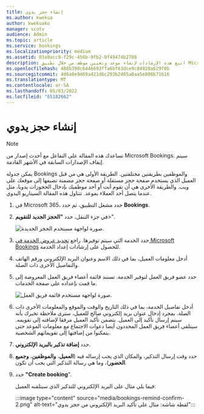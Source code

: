 ```yaml
---
title: إنشاء حجز يدوي
ms.author: kwekua
author: kwekuako
manager: scotv
audience: Admin
ms.topic: article
ms.service: bookings
ms.localizationpriority: medium
ms.assetid: 03a9acc9-f29c-456b-9fb2-0f49474b2708
description: اتبع هذه الإرشادات لإنشاء موعد وتعيين موظف من خلال تطبيق Microsoft Bookings.
ms.openlocfilehash: 488b390c6446693ffa6bf63dce9c84920a629f0b
ms.sourcegitcommit: 4d6a8e9d69a421d6c293b2485a8aa5e806b71616
ms.translationtype: MT
ms.contentlocale: ar-SA
ms.lasthandoff: 05/03/2022
ms.locfileid: "65182662"
---
```

# <a name="create-a-manual-booking"></a>إنشاء حجز يدوي

> [!NOTE]
> تساعدك هذه المقالة على التفاعل مع أحدث إصدار من Microsoft Bookings. سيتم إيقاف الإصدارات السابقة في الأشهر القادمة.

يمكن جدولة Bookings والموظفين بطريقتين مختلفتين. الطريقة الأولى هي من قبل العميل الذي يستخدم صفحة حجز مستقلة أو صفحة حجز مضمنة تضيفها إلى موقعك على ويب. والطريقة الأخرى هي أن تقوم أنت أو أحد موظفيك بإدخال الحجوزات يدويا، مثل عندما يتصل أحد العملاء بموعد. تتناول هذه المقالة السيناريو اليدوي.

1. في Microsoft 365، حدد مشغل التطبيق، ثم حدد **Bookings**.

1. في جزء التنقل، حدد **"الحجز الجديد** **للتقويم**\>".

   ![صورة لواجهة مستخدم الحجز الجديدة.](../media/bookings-newbooking.png)

1. حدد الخدمة التي سيتم توفيرها. راجع [تحديد عروض الخدمة في Microsoft Bookings](define-service-offerings.md) للحصول على إرشادات إعداد الخدمة.

1. أدخل معلومات العميل، بما في ذلك الاسم وعنوان البريد الإلكتروني ورقم الهاتف والتفاصيل الأخرى ذات الصلة.

1. حدد عضو فريق العمل لتوفير الخدمة. تستند قائمة أعضاء فريق العمل المعروضة إلى ما قمت بإعداده على صفحة الخدمات.

   ![صورة لواجهة مستخدم قائمة فريق العمل.](../media/bookings-staff-list.png)

1. أدخل تفاصيل الخدمة، بما في ذلك التاريخ والوقت والموقع والمعلومات الأخرى ذات الصلة. بمجرد إدخال عنوان بريد إلكتروني صالح للعميل، سترى ملاحظة تخبرك بأنه سيتم إرسال تأكيد إلى العميل. يتضمن تأكيد العميل مرفقا لإضافته إلى تقويمه. سيتلقى أعضاء فريق العمل المحددون أيضا دعوات الاجتماع مع معلومات الموعد حتى يتمكنوا من إضافتها إلى تقويماتهم الشخصية.

1. حدد **إضافة تذكير بالبريد الإلكتروني**.

1. حدد وقت إرسال التذكير، والمكان الذي يجب إرساله فيه (**العميل**، **والموظفين**، **وجميع الحضور**)، وما هي رسالة التذكير التي يجب أن تكون.

1. حدد **"Create booking**".

   فيما يلي مثال على البريد الإلكتروني للتذكير الذي سيتلقىه العميل:

   :::image type="content" source="media/bookings-remind-confirm-2.png" alt-text="لقطة شاشة: مثال على تأكيد البريد الإلكتروني من حجز يدوي":::